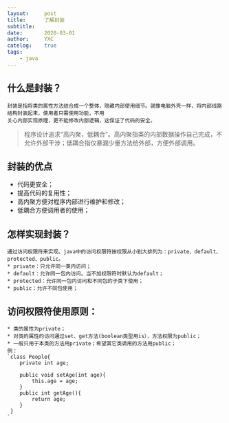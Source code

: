 ```yaml
---
layout:     post
title:      了解封装
subtitle:   
date:       2020-03-01
author:     YXC
catelog:    true
tags:
    - java
---
```

## 什么是封装？
    封装是指将类的属性方法结合成一个整体，隐藏内部使用细节。就像电脑外壳一样，将内部线路结构封装起来，使用者只需使用功能，不用
    关心内部实现原理，更不能修改内部逻辑，这保证了代码的安全。
>程序设计追求“高内聚，低耦合”。高内聚指类的内部数据操作自己完成，不允许外部干涉；低耦合指仅暴漏少量方法给外部，方便外部调用。
## 封装的优点
   * 代码更安全；
   * 提高代码的复用性；
   * 高内聚方便对程序内部进行维护和修改；
   * 低耦合方便调用者的使用；
## 怎样实现封装？ 
    通过访问权限符来实现。java中的访问权限符按权限从小到大排列为：private、default、protected、public。
    * private：只允许同一类内访问；
    * default：允许同一包内访问。当不加权限符时默认为default；
    * protected：允许同一包内访问和不同包的子类下使用；
    * public：允许不同包使用；
## 访问权限符使用原则：
    * 类的属性为private；
    * 对类的属性的访问通过set、get方法(boolean类型用is），方法权限为public；
    * 一般只用于本类的方法用private；希望其它类调用的方法用public； 
    例：
    `class People{
    	private int age;
	
		public void setAge(int age){
			this.age = age;
		}
		public int getAge(){
			return age;
		}
     }
    `


